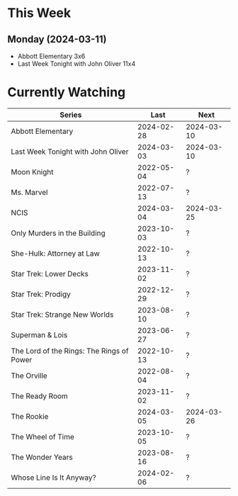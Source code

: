 # This Week

## Monday (2024-03-11)
- Abbott Elementary 3x6
- Last Week Tonight with John Oliver 11x4

# Currently Watching

| Series | Last | Next |
| --- | --- | --- |
| Abbott Elementary | 2024-02-28 | 2024-03-10 |
| Last Week Tonight with John Oliver | 2024-03-03 | 2024-03-10 |
| Moon Knight | 2022-05-04 | ? |
| Ms. Marvel | 2022-07-13 | ? |
| NCIS | 2024-03-04 | 2024-03-25 |
| Only Murders in the Building | 2023-10-03 | ? |
| She-Hulk: Attorney at Law | 2022-10-13 | ? |
| Star Trek: Lower Decks | 2023-11-02 | ? |
| Star Trek: Prodigy | 2022-12-29 | ? |
| Star Trek: Strange New Worlds | 2023-08-10 | ? |
| Superman & Lois | 2023-06-27 | ? |
| The Lord of the Rings: The Rings of Power | 2022-10-13 | ? |
| The Orville | 2022-08-04 | ? |
| The Ready Room | 2023-11-02 | ? |
| The Rookie | 2024-03-05 | 2024-03-26 |
| The Wheel of Time | 2023-10-05 | ? |
| The Wonder Years | 2023-08-16 | ? |
| Whose Line Is It Anyway? | 2024-02-06 | ? |

